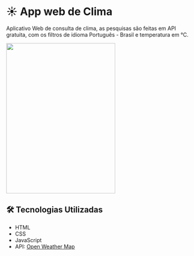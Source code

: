 # ☀️ App web de Clima

Aplicativo Web de consulta de clima, as pesquisas são feitas em API gratuita, com os filtros de idioma Português - Brasil e temperatura em °C.

<img src="https://github.com/user-attachments/assets/14d2ee15-0b2e-4080-b045-57d2bd309499" width="290px" height="400px">

## 🛠️ Tecnologias Utilizadas
- HTML
- CSS
- JavaScript
- API: <a href="https://openweathermap.org/">Open Weather Map</a>
